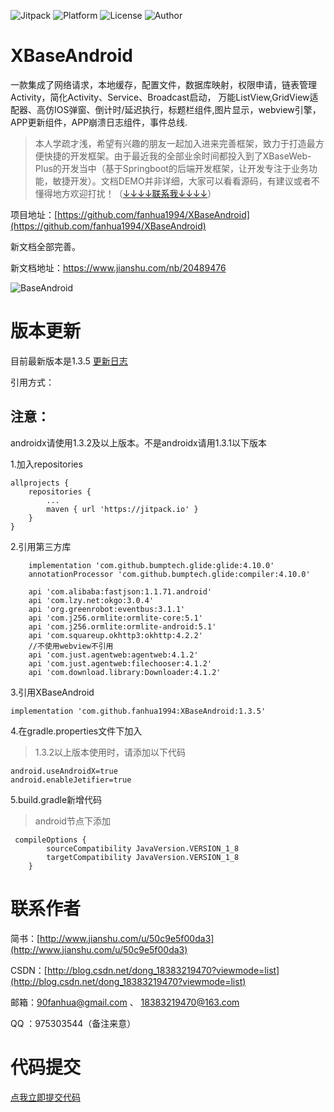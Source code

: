 ![Jitpack](https://jitpack.io/v/fanhua1994/XBaseAndroid.svg)
![Platform](https://img.shields.io/badge/Platform-Android-ff69b4.svg)
![License](https://img.shields.io/github/license/alibaba/dubbo.svg)
![Author](https://img.shields.io/badge/Author-%E7%B9%81%E5%8D%8E-blue.svg)

# XBaseAndroid
一款集成了网络请求，本地缓存，配置文件，数据库映射，权限申请，链表管理Activity，简化Activity、Service、Broadcast启动，
万能ListView,GridView适配器、高仿IOS弹窗、倒计时/延迟执行，标题栏组件,图片显示，webview引擎，APP更新组件，APP崩溃日志组件，事件总线.


> 本人学疏才浅，希望有兴趣的朋友一起加入进来完善框架，致力于打造最方便快捷的开发框架。由于最近我的全部业余时间都投入到了XBaseWeb-Plus的开发当中（基于Springboot的后端开发框架，让开发专注于业务功能，敏捷开发）。文档DEMO并非详细，大家可以看看源码，有建议或者不懂得地方欢迎打扰！（[↓↓↓↓联系我↓↓↓↓](https://github.com/fanhua1994/XBaseAndroid#%E8%81%94%E7%B3%BB%E4%BD%9C%E8%80%85)）


项目地址：[https://github.com/fanhua1994/XBaseAndroid](https://github.com/fanhua1994/XBaseAndroid)


新文档全部完善。

新文档地址：https://www.jianshu.com/nb/20489476

![BaseAndroid](https://github.com/fanhua1994/BaseAndroid/blob/master/image/logo.png?raw=true)

# 版本更新
目前最新版本是1.3.5
[更新日志](https://github.com/fanhua1994/XBaseAndroid/blob/master/LOG.md)

引用方式：

## 注意：

androidx请使用1.3.2及以上版本。不是androidx请用1.3.1以下版本

1.加入repositories
```
allprojects {
    repositories {
        ...
        maven { url 'https://jitpack.io' }
    }
}
```
2.引用第三方库
```
    implementation 'com.github.bumptech.glide:glide:4.10.0'
    annotationProcessor 'com.github.bumptech.glide:compiler:4.10.0'

    api 'com.alibaba:fastjson:1.1.71.android'
    api 'com.lzy.net:okgo:3.0.4'
    api 'org.greenrobot:eventbus:3.1.1'
    api 'com.j256.ormlite:ormlite-core:5.1'
    api 'com.j256.ormlite:ormlite-android:5.1'
    api 'com.squareup.okhttp3:okhttp:4.2.2'
	//不使用webview不引用
    api 'com.just.agentweb:agentweb:4.1.2'
    api 'com.just.agentweb:filechooser:4.1.2'
    api 'com.download.library:Downloader:4.1.2'
```
3.引用XBaseAndroid
```
implementation 'com.github.fanhua1994:XBaseAndroid:1.3.5'
```

4.在gradle.properties文件下加入

> 1.3.2以上版本使用时，请添加以下代码

```
android.useAndroidX=true
android.enableJetifier=true
```

5.build.gradle新增代码
> android节点下添加

```
 compileOptions {
        sourceCompatibility JavaVersion.VERSION_1_8
        targetCompatibility JavaVersion.VERSION_1_8
    }
```

# 联系作者
简书：[http://www.jianshu.com/u/50c9e5f00da3](http://www.jianshu.com/u/50c9e5f00da3)

CSDN：[http://blog.csdn.net/dong_18383219470?viewmode=list](http://blog.csdn.net/dong_18383219470?viewmode=list)

邮箱：90fanhua@gmail.com 、 18383219470@163.com

QQ ：975303544（备注来意）

# 代码提交


[点我立即提交代码](https://github.com/fanhua1994/XBaseAndroid/pulls)

